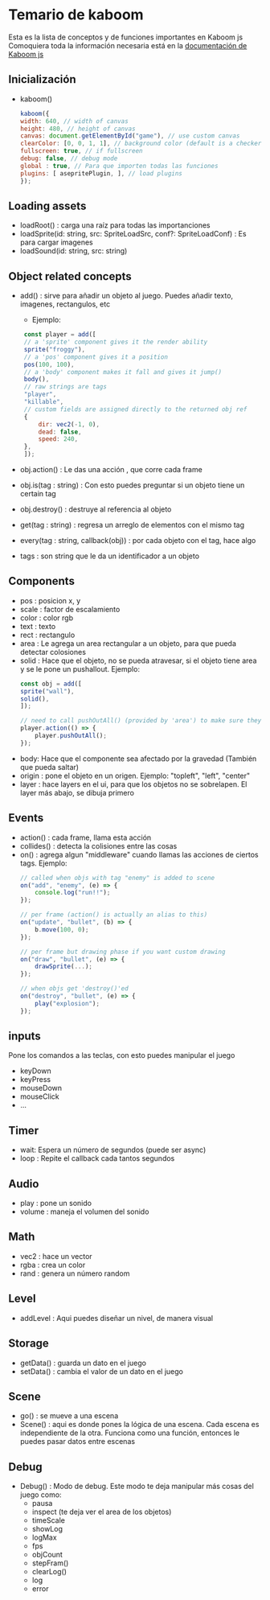 # Temario de kaboom

Esta es la lista de conceptos y de funciones importantes en Kaboom js
Comoquiera toda la información necesaria está en la [documentación de Kaboom js](https://kaboomjs.com)

## Inicialización
- kaboom()
    ```javascript
    kaboom({
    width: 640, // width of canvas
    height: 480, // height of canvas
    canvas: document.getElementById("game"), // use custom canvas
    clearColor: [0, 0, 1, 1], // background color (default is a checker board background)
    fullscreen: true, // if fullscreen
    debug: false, // debug mode
    global : true, // Para que importen todas las funciones
    plugins: [ asepritePlugin, ], // load plugins
    });

    ```
## Loading assets
- loadRoot() : carga una raíz para todas las importanciones
- loadSprite(id: string, src: SpriteLoadSrc, conf?: SpriteLoadConf) : Es para cargar imagenes
- loadSound(id: string, src: string)

## Object related concepts
- add() : sirve para añadir un objeto al juego. Puedes añadir texto, imagenes, rectangulos, etc
  - Ejemplo: 
   ```javascript
    const player = add([
    // a 'sprite' component gives it the render ability
    sprite("froggy"),
    // a 'pos' component gives it a position
    pos(100, 100),
    // a 'body' component makes it fall and gives it jump()
    body(),
    // raw strings are tags
    "player",
    "killable",
    // custom fields are assigned directly to the returned obj ref
    {
        dir: vec2(-1, 0),
        dead: false,
        speed: 240,
    },
    ]);
   ```
    
- obj.action() : Le das una acción , que corre cada frame
- obj.is(tag : string) : Con esto puedes preguntar si un objeto tiene un certain tag
- obj.destroy() : destruye al referencia al objeto
- get(tag : string) : regresa un arreglo de elementos con el mismo tag
- every(tag : string, callback(obj)) : por cada objeto con el tag, hace algo   
- tags : son string que le da un identificador a un objeto

## Components
- pos : posicion x, y
- scale : factor de escalamiento
- color : color rgb
- text : texto
- rect : rectangulo
- area : Le agrega un area rectangular a un objeto, para que pueda detectar colosiones
- solid : Hace que el objeto, no se pueda atravesar, si el objeto tiene area y se le pone un pushallout. Ejemplo: 
    ```javascript
    const obj = add([
    sprite("wall"),
    solid(),
    ]);

    // need to call pushOutAll() (provided by 'area') to make sure they cannot move past solid objs
    player.action(() => {
        player.pushOutAll();
    });
    ```
- body: Hace que el componente sea afectado por la gravedad (También que pueda saltar)
- origin : pone el objeto en un origen. Ejemplo: "topleft", "left", "center"
- layer : hace layers en el ui, para que los objetos no se sobrelapen. El layer más abajo, se dibuja primero

## Events
- action() : cada frame, llama esta acción
- collides() : detecta la colisiones entre las cosas
- on() : agrega algun "middleware" cuando llamas las acciones de ciertos tags. Ejemplo: 
    ```javascript
    // called when objs with tag "enemy" is added to scene
    on("add", "enemy", (e) => {
        console.log("run!!");
    });

    // per frame (action() is actually an alias to this)
    on("update", "bullet", (b) => {
        b.move(100, 0);
    });

    // per frame but drawing phase if you want custom drawing
    on("draw", "bullet", (e) => {
        drawSprite(...);
    });

    // when objs get 'destroy()'ed
    on("destroy", "bullet", (e) => {
        play("explosion");
    });
    ```

## inputs 
Pone los comandos a las teclas, con esto puedes manipular el juego 
- keyDown
- keyPress
- mouseDown
- mouseClick 
- ...

## Timer
- wait: Espera un número de segundos (puede ser async)
- loop : Repite el callback cada tantos segundos

## Audio
- play : pone un sonido
- volume : maneja el volumen del sonido 
 
## Math
- vec2 : hace un vector
- rgba : crea un color
- rand : genera un número random

## Level
- addLevel : Aqui puedes diseñar un nivel, de manera visual 

## Storage
- getData() : guarda un dato en el juego
- setData() : cambia el valor de un dato en el juego

## Scene
- go() : se mueve a una escena
- Scene() : aqui es donde pones la lógica de una escena. Cada escena es independiente de la otra. Funciona como una función, entonces le puedes pasar datos entre escenas

## Debug
- Debug() : Modo de debug. Este modo te deja manipular más cosas del juego como: 
  - pausa
  - inspect (te deja ver el area de los objetos)
  - timeScale
  - showLog
  - logMax
  - fps
  - objCount
  - stepFram()
  - clearLog()
  - log
  - error